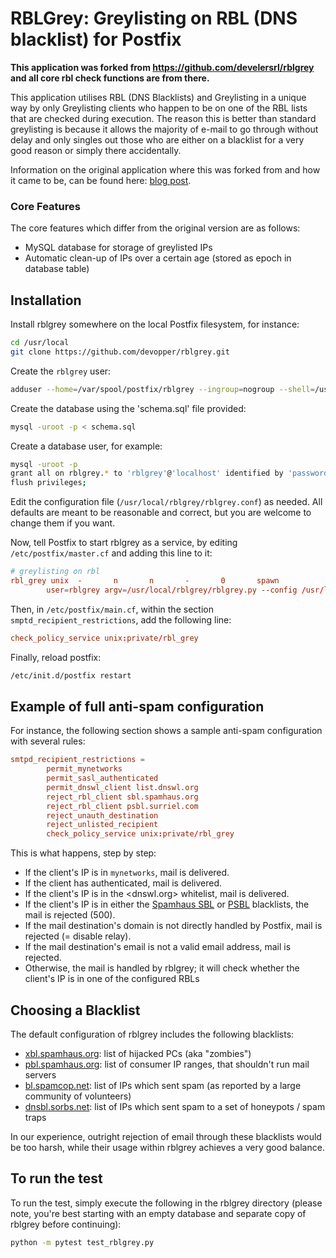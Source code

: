 # RBLGrey: Greylisting on RBL (DNS blacklist) for Postfix

**This application was forked from https://github.com/develersrl/rblgrey and all core rbl check functions are from there.**

This application utilises RBL (DNS Blacklists) and Greylisting in a unique way by only Greylisting clients who happen to be on one of the RBL lists that are checked during execution. The reason this is better than standard greylisting is because it allows the majority of e-mail to go through without delay and only singles out those who are either on a blacklist for a very good reason or simply there accidentally.

Information on the original application where this was forked from and how it came to be, can be found here:
[blog post](http://giovanni.bajo.it/post/47121521214/grey-on-black-combining-greylisting-with-blacklists).

### Core Features

The core features which differ from the original version are as follows:

* MySQL database for storage of greylisted IPs
* Automatic clean-up of IPs over a certain age (stored as epoch in database table)

## Installation

Install rblgrey somewhere on the local Postfix filesystem, for instance:

```sh
cd /usr/local
git clone https://github.com/devopper/rblgrey.git
```

Create the `rblgrey` user:

```sh
adduser --home=/var/spool/postfix/rblgrey --ingroup=nogroup --shell=/usr/sbin/nologin
```

Create the database using the 'schema.sql' file provided:

```sh
mysql -uroot -p < schema.sql
```

Create a database user, for example:

```sh
mysql -uroot -p
grant all on rblgrey.* to 'rblgrey'@'localhost' identified by 'password';
flush privileges;
```

Edit the configuration file (`/usr/local/rblgrey/rblgrey.conf`) as needed. All defaults are meant
to be reasonable and correct, but you are welcome to change them if you want.

Now, tell Postfix to start rblgrey as a service, by editing `/etc/postfix/master.cf` and adding
this line to it:

```conf
# greylisting on rbl
rbl_grey unix  -       n       n       -       0       spawn
        user=rblgrey argv=/usr/local/rblgrey/rblgrey.py --config /usr/local/rblgrey/rblgrey.conf
```

Then, in `/etc/postfix/main.cf`, within the section `smptd_recipient_restrictions`, add the
following line:

```conf
check_policy_service unix:private/rbl_grey
```

Finally, reload postfix:

```sh
/etc/init.d/postfix restart
```

## Example of full anti-spam configuration

For instance, the following section shows a sample anti-spam configuration with several rules:

```conf
smtpd_recipient_restrictions =
        permit_mynetworks
        permit_sasl_authenticated
        permit_dnswl_client list.dnswl.org
        reject_rbl_client sbl.spamhaus.org
        reject_rbl_client psbl.surriel.com
        reject_unauth_destination
        reject_unlisted_recipient
        check_policy_service unix:private/rbl_grey
```

This is what happens, step by step:

* If the client's IP is in `mynetworks`, mail is delivered.
* If the client has authenticated, mail is delivered.
* If the client's IP is in the <dnswl.org> whitelist, mail is delivered.
* If the client's IP is in either the [Spamhaus SBL](http://www.spamhaus.org/sbl/) or
  [PSBL](http://psbl.org/) blacklists, the mail is rejected (500).
* If the mail destination's domain is not directly handled by Postfix, mail is rejected (=
  disable relay).
* If the mail destination's email is not a valid email address, mail is rejected.
* Otherwise, the mail is handled by rblgrey; it will check whether the client's IP is in one of
  the configured RBLs

## Choosing a Blacklist

The default configuration of rblgrey includes the following blacklists:

 * [xbl.spamhaus.org](http://www.spamhaus.org/xbl/): list of hijacked PCs (aka "zombies")
 * [pbl.spamhaus.org](http://www.spamhaus.org/pbl/): list of consumer IP ranges, that shouldn't
   run mail servers
 * [bl.spamcop.net](http://www.spamcop.net): list of IPs which sent spam (as reported by a large
   community of volunteers)
 * [dnsbl.sorbs.net](http://www.sorbs.net): list of IPs which sent spam to a set of honeypots /
   spam traps

In our experience, outright rejection of email through these blacklists would be too harsh, while
their usage within rblgrey achieves a very good balance.

## To run the test

To run the test, simply execute the following in the rblgrey directory (please note, you're best starting with an empty database and separate copy of rblgrey before continuing):

```sh
python -m pytest test_rblgrey.py
```
